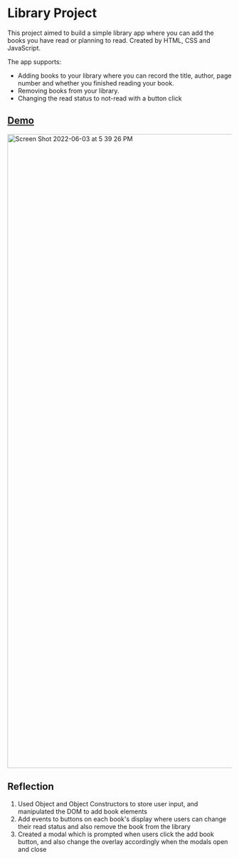 # Library Project

This project aimed to build a simple library app where you can add the books you have read or planning to read. Created by HTML, CSS and JavaScript.

The app supports:

- Adding books to your library where you can record the title, author, page number and whether you finished reading your book.
- Removing books from your library.
- Changing the read status to not-read with a button click

## [Demo](https://library-project-donghyunsuh.netlify.app/)

<img width="1424" alt="Screen Shot 2022-06-03 at 5 39 26 PM" src="https://user-images.githubusercontent.com/79773846/171957380-d0f04096-1ebd-4a07-af57-648cc03b19a3.png">

## Reflection

1. Used Object and Object Constructors to store user input, and manipulated the DOM to add book elements
2. Add events to buttons on each book's display where users can change their read status and also remove the book from the library
3. Created a modal which is prompted when users click the add book button, and also change the overlay accordingly when the modals open and close
